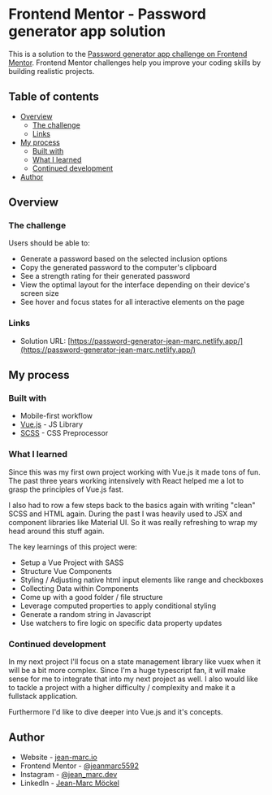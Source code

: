 # Frontend Mentor - Password generator app solution

This is a solution to the [Password generator app challenge on Frontend Mentor](https://www.frontendmentor.io/challenges/password-generator-app-Mr8CLycqjh). Frontend Mentor challenges help you improve your coding skills by building realistic projects. 

## Table of contents

- [Overview](#overview)
  - [The challenge](#the-challenge)
  - [Links](#links)
- [My process](#my-process)
  - [Built with](#built-with)
  - [What I learned](#what-i-learned)
  - [Continued development](#continued-development)
- [Author](#author)
## Overview

### The challenge

Users should be able to:

- Generate a password based on the selected inclusion options
- Copy the generated password to the computer's clipboard
- See a strength rating for their generated password
- View the optimal layout for the interface depending on their device's screen size
- See hover and focus states for all interactive elements on the page

### Links

- Solution URL: [https://password-generator-jean-marc.netlify.app/](https://password-generator-jean-marc.netlify.app/)

## My process

### Built with

- Mobile-first workflow
- [Vue.js](https://vuejs.org/) - JS Library
- [SCSS](https://sass-lang.com/) - CSS Preprocessor

### What I learned

Since this was my first own project working with Vue.js it made tons of fun. The past three years working intensively with React helped me a lot to 
grasp the principles of Vue.js fast. 

I also had to row a few steps back to the basics again with writing "clean" SCSS and HTML again. During the past I was heavily used to JSX and 
component libraries like Material UI. So it was really refreshing to wrap my head around this stuff again.

The key learnings of this project were:

- Setup a Vue Project with SASS
- Structure Vue Components
- Styling / Adjusting native html input elements like range and checkboxes
- Collecting Data within Components
- Come up with a good folder / file structure
- Leverage computed properties to apply conditional styling
- Generate a random string in Javascript
- Use watchers to fire logic on specific data property updates

### Continued development

In my next project I'll focus on a state management library like vuex when it will be a bit more complex. Since I'm a huge typescript fan, it will make sense for me to integrate that into my next project as well. I also would like to tackle a project with a higher difficulty / complexity and make it a fullstack application. 

Furthermore I'd like to dive deeper into Vue.js and it's concepts. 

## Author

- Website - [jean-marc.io](https://www.jean-marc.io)
- Frontend Mentor - [@jeanmarc5592](https://www.frontendmentor.io/profile/jeanmarc5592)
- Instagram - [@jean_marc.dev](https://www.instagram.com/jean_marc.dev/)
- LinkedIn - [Jean-Marc Möckel](https://www.linkedin.com/in/jean-marc-m%C3%B6ckel-56153a1a0/)

